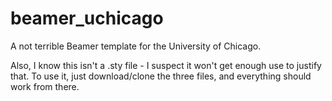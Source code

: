 # beamer_uchicago
A not terrible Beamer template for the University of Chicago.

Also, I know this isn't a .sty file - I suspect it won't get enough use to justify that. To use it, just download/clone the three files, and everything should work from there.
